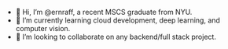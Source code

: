 - 👋 Hi, I’m @ernraff, a recent MSCS graduate from NYU.
- 🌱 I’m currently learning cloud development, deep learning, and computer vision.
- 💞️ I’m looking to collaborate on any backend/full stack project.

